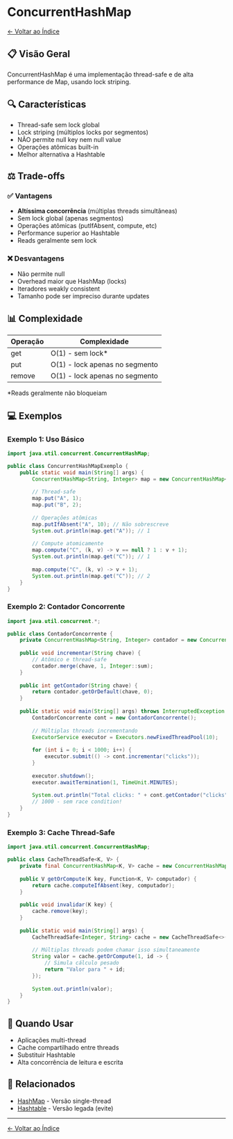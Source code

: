 # ConcurrentHashMap

[← Voltar ao Índice](../README.md)

## 📋 Visão Geral

ConcurrentHashMap é uma implementação thread-safe e de alta performance de Map, usando lock striping.

## 🔍 Características

- Thread-safe sem lock global
- Lock striping (múltiplos locks por segmentos)
- NÃO permite null key nem null value
- Operações atômicas built-in
- Melhor alternativa a Hashtable

## ⚖️ Trade-offs

### ✅ Vantagens
- **Altíssima concorrência** (múltiplas threads simultâneas)
- Sem lock global (apenas segmentos)
- Operações atômicas (putIfAbsent, compute, etc)
- Performance superior ao Hashtable
- Reads geralmente sem lock

### ❌ Desvantagens
- Não permite null
- Overhead maior que HashMap (locks)
- Iteradores weakly consistent
- Tamanho pode ser impreciso durante updates

## 📊 Complexidade

| Operação | Complexidade |
|----------|--------------|
| get | O(1) - sem lock* |
| put | O(1) - lock apenas no segmento |
| remove | O(1) - lock apenas no segmento |

*Reads geralmente não bloqueiam

## 💻 Exemplos

### Exemplo 1: Uso Básico

```java
import java.util.concurrent.ConcurrentHashMap;

public class ConcurrentHashMapExemplo {
    public static void main(String[] args) {
        ConcurrentHashMap<String, Integer> map = new ConcurrentHashMap<>();
        
        // Thread-safe
        map.put("A", 1);
        map.put("B", 2);
        
        // Operações atômicas
        map.putIfAbsent("A", 10); // Não sobrescreve
        System.out.println(map.get("A")); // 1
        
        // Compute atomicamente
        map.compute("C", (k, v) -> v == null ? 1 : v + 1);
        System.out.println(map.get("C")); // 1
        
        map.compute("C", (k, v) -> v + 1);
        System.out.println(map.get("C")); // 2
    }
}
```

### Exemplo 2: Contador Concorrente

```java
import java.util.concurrent.*;

public class ContadorConcorrente {
    private ConcurrentHashMap<String, Integer> contador = new ConcurrentHashMap<>();
    
    public void incrementar(String chave) {
        // Atômico e thread-safe
        contador.merge(chave, 1, Integer::sum);
    }
    
    public int getContador(String chave) {
        return contador.getOrDefault(chave, 0);
    }
    
    public static void main(String[] args) throws InterruptedException {
        ContadorConcorrente cont = new ContadorConcorrente();
        
        // Múltiplas threads incrementando
        ExecutorService executor = Executors.newFixedThreadPool(10);
        
        for (int i = 0; i < 1000; i++) {
            executor.submit(() -> cont.incrementar("clicks"));
        }
        
        executor.shutdown();
        executor.awaitTermination(1, TimeUnit.MINUTES);
        
        System.out.println("Total clicks: " + cont.getContador("clicks"));
        // 1000 - sem race condition!
    }
}
```

### Exemplo 3: Cache Thread-Safe

```java
import java.util.concurrent.ConcurrentHashMap;

public class CacheThreadSafe<K, V> {
    private final ConcurrentHashMap<K, V> cache = new ConcurrentHashMap<>();
    
    public V getOrCompute(K key, Function<K, V> computador) {
        return cache.computeIfAbsent(key, computador);
    }
    
    public void invalidar(K key) {
        cache.remove(key);
    }
    
    public static void main(String[] args) {
        CacheThreadSafe<Integer, String> cache = new CacheThreadSafe<>();
        
        // Múltiplas threads podem chamar isso simultaneamente
        String valor = cache.getOrCompute(1, id -> {
            // Simula cálculo pesado
            return "Valor para " + id;
        });
        
        System.out.println(valor);
    }
}
```

## 🎯 Quando Usar

- Aplicações multi-thread
- Cache compartilhado entre threads
- Substituir Hashtable
- Alta concorrência de leitura e escrita

## 🔗 Relacionados
- [HashMap](./hashmap.md) - Versão single-thread
- [Hashtable](./hashtable.md) - Versão legada (evite)

---

[← Voltar ao Índice](../README.md)
